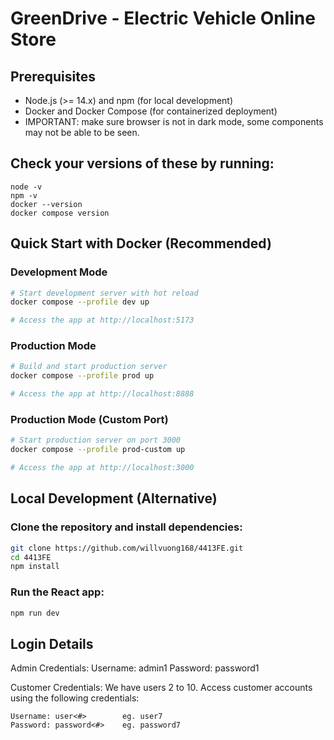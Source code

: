 # GreenDrive - Electric Vehicle Online Store

## Prerequisites

- Node.js (>= 14.x) and npm (for local development)
- Docker and Docker Compose (for containerized deployment)
- IMPORTANT: make sure browser is not in dark mode, some components may not be able to be seen.

## Check your versions of these by running:

```
node -v
npm -v
docker --version
docker compose version
```

## Quick Start with Docker (Recommended)

### Development Mode

```bash
# Start development server with hot reload
docker compose --profile dev up

# Access the app at http://localhost:5173
```

### Production Mode

```bash
# Build and start production server
docker compose --profile prod up

# Access the app at http://localhost:8888
```

### Production Mode (Custom Port)

```bash
# Start production server on port 3000
docker compose --profile prod-custom up

# Access the app at http://localhost:3000
```

## Local Development (Alternative)

### Clone the repository and install dependencies:

```bash
git clone https://github.com/willvuong168/4413FE.git
cd 4413FE
npm install
```

### Run the React app:

```bash
npm run dev
```

## Login Details

Admin Credentials:
Username: admin1
Password: password1

Customer Credentials:
We have users 2 to 10. Access customer accounts using the following credentials:

```
Username: user<#>        eg. user7
Password: password<#>    eg. password7
```
